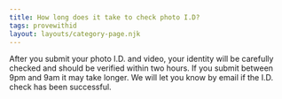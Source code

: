 ```yaml
---
title: How long does it take to check photo I.D?
tags: provewithid
layout: layouts/category-page.njk
---
```


After you submit your photo I.D. and video, your identity will be carefully checked and should be verified within two hours. If you submit between 9pm and 9am it may take longer. We will let you know by email if the I.D. check has been successful.
